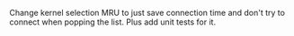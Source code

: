 Change kernel selection MRU to just save connection time and don't try to connect when popping the list. Plus add unit tests for it.